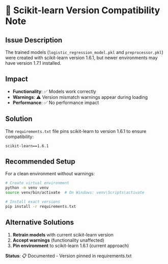 # 🔧 Scikit-learn Version Compatibility Note

## Issue Description
The trained models (`logistic_regression_model.pkl` and `preprocessor.pkl`) were created with scikit-learn version 1.6.1, but newer environments may have version 1.7.1 installed.

## Impact
- **Functionality**: ✅ Models work correctly
- **Warnings**: ⚠️ Version mismatch warnings appear during loading
- **Performance**: ✅ No performance impact

## Solution
The `requirements.txt` file pins scikit-learn to version 1.6.1 to ensure compatibility:

```
scikit-learn==1.6.1
```

## Recommended Setup
For a clean environment without warnings:

```bash
# Create virtual environment
python -m venv venv
source venv/bin/activate  # On Windows: venv\Scripts\activate

# Install exact versions
pip install -r requirements.txt
```

## Alternative Solutions
1. **Retrain models** with current scikit-learn version
2. **Accept warnings** (functionality unaffected)
3. **Pin environment** to scikit-learn 1.6.1 (current approach)

**Status**: 📋 Documented - Version pinned in requirements.txt